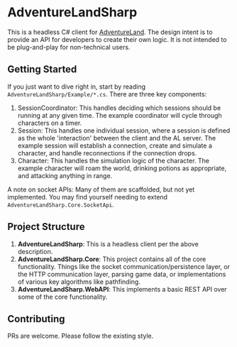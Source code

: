 # AdventureLandSharp

This is a headless C# client for [AdventureLand](https://adventure.land/). The design intent is to provide an API for developers to create their own logic. It is not intended to be plug-and-play for non-technical users.

## Getting Started

If you just want to dive right in, start by reading `AdventureLandSharp/Example/*.cs`. There are three key components:

1. SessionCoordinator: This handles deciding which sessions should be running at any given time. The example coordinator will cycle through characters on a timer.
2. Session: This handles one individual session, where a session is defined as the whole 'interaction' between the client and the AL server. The example session will establish a connection, create and simulate a character, and handle reconnections if the connection drops.
3. Character: This handles the simulation logic of the character. The example character will roam the world, drinking potions as appropriate, and attacking anything in range.

A note on socket APIs: Many of them are scaffolded, but not yet implemented. You may find yourself needing to extend `AdventureLandSharp.Core.SocketApi`.  

## Project Structure

1. **AdventureLandSharp**: This is a headless client per the above description.
2. **AdventureLandSharp.Core**: This project contains all of the core functionality. Things like the socket communication/persistence layer, or the HTTP communication layer, parsing game data, or implementations of various key algorithms like pathfinding.
3. **AdventureLandSharp.WebAPI**: This implements a basic REST API over some of the core functionality. 

## Contributing

PRs are welcome. Please follow the existing style.
